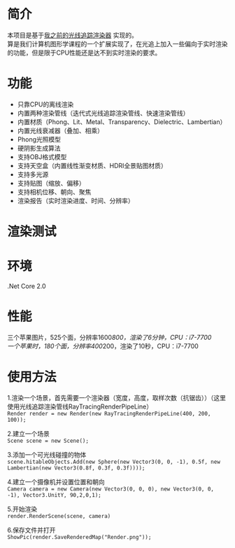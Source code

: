  # 简介  
本项目是基于[我之前的光线追踪渲染器](https://github.com/pg7go/RayTracing) 实现的。  
算是我们计算机图形学课程的一个扩展实现了，在光追上加入一些偏向于实时渲染的功能，但是限于CPU性能还是达不到实时渲染的要求。  

# 功能  
- 只靠CPU的离线渲染  
- 内置两种渲染管线（迭代式光线追踪渲染管线、快速渲染管线）  
- 内置材质（Phong、Lit、Metal、Transparency、Dielectric、Lambertian）  
- 内置光线衰减器（叠加、相乘）  
- Phong光照模型  
- 硬阴影生成算法  
- 支持OBJ格式模型  
- 支持天空盒（内置线性渐变材质、HDRI全景贴图材质）  
- 支持多光源  
- 支持贴图（缩放、偏移）  
- 支持相机位移、朝向、聚焦  
- 渲染报告（实时渲染进度、时间、分辨率）  

# 渲染测试


# 环境
.Net Core 2.0   

# 性能
三个苹果图片，525个面，分辨率1600*800，渲染了6分钟，CPU：i7-7700  
一个苹果时，180个面，分辨率400*200，渲染了10秒，CPU：i7-7700  
  
# 使用方法
1.渲染一个场景，首先需要一个渲染器（宽度，高度，取样次数（抗锯齿））（这里使用光线追踪渲染管线RayTracingRenderPipeLine）  
`Render render = new Render(new RayTracingRenderPipeLine(400, 200, 100));`  
  
2.建立一个场景  
`Scene scene = new Scene();`  
  
3.添加一个可光线碰撞的物体  
`scene.hitableObjects.Add(new Sphere(new Vector3(0, 0, -1), 0.5f, new Lambertian(new Vector3(0.8f, 0.3f, 0.3f))));`  
  
4.建立一个摄像机并设置位置和朝向  
`Camera camera = new Camera(new Vector3(0, 0, 0), new Vector3(0, 0, -1), Vector3.UnitY, 90,2,0,1);`  
  
5.开始渲染  
`render.RenderScene(scene, camera)`  
  
6.保存文件并打开  
`ShowPic(render.SaveRenderedMap("Render.png"));`  



